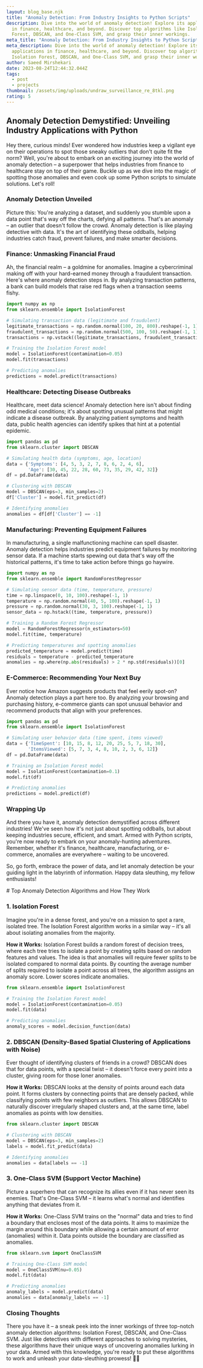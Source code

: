 ```yaml
---
layout: blog_base.njk
title: "Anomaly Detection: From Industry Insights to Python Scripts"
description: Dive into the world of anomaly detection! Explore its applications
  in finance, healthcare, and beyond. Discover top algorithms like Isolation
  Forest, DBSCAN, and One-Class SVM, and grasp their inner workings.
meta_title: "Anomaly Detection: From Industry Insights to Python Scripts"
meta_description: Dive into the world of anomaly detection! Explore its
  applications in finance, healthcare, and beyond. Discover top algorithms like
  Isolation Forest, DBSCAN, and One-Class SVM, and grasp their inner workings.
author: Saeed Mirshekari
date: 2023-08-24T12:44:32.044Z
tags:
  - post
  - projects
thumbnail: /assets/img/uploads/undraw_surveillance_re_8tkl.png
rating: 5
---
```

## Anomaly Detection Demystified: Unveiling Industry Applications with Python

Hey there, curious minds! Ever wondered how industries keep a vigilant eye on their operations to spot those sneaky outliers that don't quite fit the norm? Well, you're about to embark on an exciting journey into the world of anomaly detection – a superpower that helps industries from finance to healthcare stay on top of their game. Buckle up as we dive into the magic of spotting those anomalies and even cook up some Python scripts to simulate solutions. Let's roll!

### Anomaly Detection Unveiled

Picture this: You're analyzing a dataset, and suddenly you stumble upon a data point that's way off the charts, defying all patterns. That's an anomaly – an outlier that doesn't follow the crowd. Anomaly detection is like playing detective with data. It's the art of identifying these oddballs, helping industries catch fraud, prevent failures, and make smarter decisions.

### Finance: Unmasking Financial Fraud

Ah, the financial realm – a goldmine for anomalies. Imagine a cybercriminal making off with your hard-earned money through a fraudulent transaction. Here's where anomaly detection steps in. By analyzing transaction patterns, a bank can build models that raise red flags when a transaction seems fishy.

```python
import numpy as np
from sklearn.ensemble import IsolationForest

# Simulating transaction data (legitimate and fraudulent)
legitimate_transactions = np.random.normal(100, 20, 800).reshape(-1, 1)
fraudulent_transactions = np.random.normal(500, 100, 50).reshape(-1, 1)
transactions = np.vstack((legitimate_transactions, fraudulent_transactions))

# Training the Isolation Forest model
model = IsolationForest(contamination=0.05)
model.fit(transactions)

# Predicting anomalies
predictions = model.predict(transactions)
```

### Healthcare: Detecting Disease Outbreaks

Healthcare, meet data science! Anomaly detection here isn't about finding odd medical conditions; it's about spotting unusual patterns that might indicate a disease outbreak. By analyzing patient symptoms and health data, public health agencies can identify spikes that hint at a potential epidemic.

```python
import pandas as pd
from sklearn.cluster import DBSCAN

# Simulating health data (symptoms, age, location)
data = {'Symptoms': [4, 5, 3, 2, 7, 8, 6, 2, 4, 6],
        'Age': [30, 45, 22, 28, 60, 73, 35, 29, 42, 32]}
df = pd.DataFrame(data)

# Clustering with DBSCAN
model = DBSCAN(eps=3, min_samples=2)
df['Cluster'] = model.fit_predict(df)

# Identifying anomalies
anomalies = df[df['Cluster'] == -1]
```

### Manufacturing: Preventing Equipment Failures

In manufacturing, a single malfunctioning machine can spell disaster. Anomaly detection helps industries predict equipment failures by monitoring sensor data. If a machine starts spewing out data that's way off the historical patterns, it's time to take action before things go haywire.

```python
import numpy as np
from sklearn.ensemble import RandomForestRegressor

# Simulating sensor data (time, temperature, pressure)
time = np.linspace(0, 10, 100).reshape(-1, 1)
temperature = np.random.normal(40, 5, 100).reshape(-1, 1)
pressure = np.random.normal(30, 3, 100).reshape(-1, 1)
sensor_data = np.hstack((time, temperature, pressure))

# Training a Random Forest Regressor
model = RandomForestRegressor(n_estimators=50)
model.fit(time, temperature)

# Predicting temperatures and spotting anomalies
predicted_temperature = model.predict(time)
residuals = temperature - predicted_temperature
anomalies = np.where(np.abs(residuals) > 2 * np.std(residuals))[0]
```

### E-Commerce: Recommending Your Next Buy

Ever notice how Amazon suggests products that feel eerily spot-on? Anomaly detection plays a part here too. By analyzing your browsing and purchasing history, e-commerce giants can spot unusual behavior and recommend products that align with your preferences.

```python
import pandas as pd
from sklearn.ensemble import IsolationForest

# Simulating user behavior data (time spent, items viewed)
data = {'TimeSpent': [10, 15, 8, 12, 20, 25, 5, 7, 18, 30],
        'ItemsViewed': [5, 7, 3, 4, 8, 10, 2, 3, 6, 12]}
df = pd.DataFrame(data)

# Training an Isolation Forest model
model = IsolationForest(contamination=0.1)
model.fit(df)

# Predicting anomalies
predictions = model.predict(df)
```

### Wrapping Up

And there you have it, anomaly detection demystified across different industries! We've seen how it's not just about spotting oddballs, but about keeping industries secure, efficient, and smart. Armed with Python scripts, you're now ready to embark on your anomaly-hunting adventures. Remember, whether it's finance, healthcare, manufacturing, or e-commerce, anomalies are everywhere – waiting to be uncovered.

So, go forth, embrace the power of data, and let anomaly detection be your guiding light in the labyrinth of information. Happy data sleuthing, my fellow enthusiasts!

#﻿ Top Anomaly Detection Algorithms and How They Work


### 1. Isolation Forest

Imagine you're in a dense forest, and you're on a mission to spot a rare, isolated tree. The Isolation Forest algorithm works in a similar way – it's all about isolating anomalies from the majority.

**How it Works:**
Isolation Forest builds a random forest of decision trees, where each tree tries to isolate a point by creating splits based on random features and values. The idea is that anomalies will require fewer splits to be isolated compared to normal data points. By counting the average number of splits required to isolate a point across all trees, the algorithm assigns an anomaly score. Lower scores indicate anomalies.

```python
from sklearn.ensemble import IsolationForest

# Training the Isolation Forest model
model = IsolationForest(contamination=0.05)
model.fit(data)

# Predicting anomalies
anomaly_scores = model.decision_function(data)
```

### 2. DBSCAN (Density-Based Spatial Clustering of Applications with Noise)

Ever thought of identifying clusters of friends in a crowd? DBSCAN does that for data points, with a special twist – it doesn't force every point into a cluster, giving room for those loner anomalies.

**How it Works:**
DBSCAN looks at the density of points around each data point. It forms clusters by connecting points that are densely packed, while classifying points with few neighbors as outliers. This allows DBSCAN to naturally discover irregularly shaped clusters and, at the same time, label anomalies as points with low densities.

```python
from sklearn.cluster import DBSCAN

# Clustering with DBSCAN
model = DBSCAN(eps=3, min_samples=2)
labels = model.fit_predict(data)

# Identifying anomalies
anomalies = data[labels == -1]
```

### 3. One-Class SVM (Support Vector Machine)

Picture a superhero that can recognize its allies even if it has never seen its enemies. That's One-Class SVM – it learns what's normal and identifies anything that deviates from it.

**How it Works:**
One-Class SVM trains on the "normal" data and tries to find a boundary that encloses most of the data points. It aims to maximize the margin around this boundary while allowing a certain amount of error (anomalies) within it. Data points outside the boundary are classified as anomalies.

```python
from sklearn.svm import OneClassSVM

# Training One-Class SVM model
model = OneClassSVM(nu=0.05)
model.fit(data)

# Predicting anomalies
anomaly_labels = model.predict(data)
anomalies = data[anomaly_labels == -1]
```

### Closing Thoughts

There you have it – a sneak peek into the inner workings of three top-notch anomaly detection algorithms: Isolation Forest, DBSCAN, and One-Class SVM. Just like detectives with different approaches to solving mysteries, these algorithms have their unique ways of uncovering anomalies lurking in your data. Armed with this knowledge, you're ready to put these algorithms to work and unleash your data-sleuthing prowess! 🕵️‍♀️
